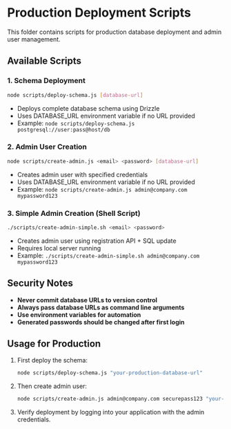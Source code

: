 # Production Deployment Scripts

This folder contains scripts for production database deployment and admin user management.

## Available Scripts

### 1. Schema Deployment
```bash
node scripts/deploy-schema.js [database-url]
```
- Deploys complete database schema using Drizzle
- Uses DATABASE_URL environment variable if no URL provided
- Example: `node scripts/deploy-schema.js postgresql://user:pass@host/db`

### 2. Admin User Creation
```bash
node scripts/create-admin.js <email> <password> [database-url]
```
- Creates admin user with specified credentials
- Uses DATABASE_URL environment variable if no URL provided
- Example: `node scripts/create-admin.js admin@company.com mypassword123`

### 3. Simple Admin Creation (Shell Script)
```bash
./scripts/create-admin-simple.sh <email> <password>
```
- Creates admin user using registration API + SQL update
- Requires local server running
- Example: `./scripts/create-admin-simple.sh admin@company.com mypassword123`

## Security Notes

- **Never commit database URLs to version control**
- **Always pass database URLs as command line arguments**
- **Use environment variables for automation**
- **Generated passwords should be changed after first login**

## Usage for Production

1. First deploy the schema:
   ```bash
   node scripts/deploy-schema.js "your-production-database-url"
   ```

2. Then create admin user:
   ```bash
   node scripts/create-admin.js admin@company.com securepass123 "your-production-database-url"
   ```

3. Verify deployment by logging into your application with the admin credentials.